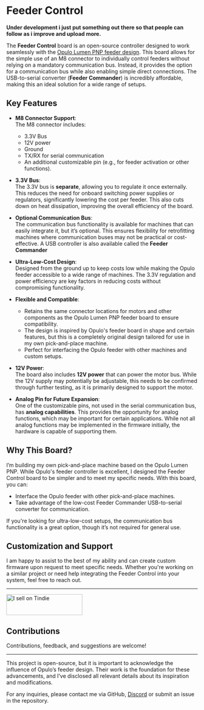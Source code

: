 # Feeder Control

**Under development i just put something out there so that people can follow as i improve and upload more.**  

The **Feeder Control** board is an open-source controller designed to work seamlessly with the [Opulo Lumen PNP feeder design](https://opulo.io). This board allows for the simple use of an M8 connector to individually control feeders without relying on a mandatory communication bus. Instead, it provides the option for a communication bus while also enabling simple direct connections. The USB-to-serial converter (**Feeder Commander**) is incredibly affordable, making this an ideal solution for a wide range of setups.  

## Key Features  
- **M8 Connector Support**:  
  The M8 connector includes:  
  - 3.3V Bus  
  - 12V power  
  - Ground  
  - TX/RX for serial communication  
  - An additional customizable pin (e.g., for feeder activation or other functions).  

- **3.3V Bus**:  
  The 3.3V bus is **separate**, allowing you to regulate it once externally. This reduces the need for onboard switching power supplies or regulators, significantly lowering the cost per feeder. This also cuts down on heat dissipation, improving the overall efficiency of the board.  

- **Optional Communication Bus**:  
  The communication bus functionality is available for machines that can easily integrate it, but it’s optional. This ensures flexibility for retrofitting machines where communication buses may not be practical or cost-effective. A USB controller is also available called the  **Feeder Commander**  

- **Ultra-Low-Cost Design**:  
  Designed from the ground up to keep costs low while making the Opulo feeder accessible to a wide range of machines. The 3.3V regulation and power efficiency are key factors in reducing costs without compromising functionality.  

- **Flexible and Compatible**:  
  - Retains the same connector locations for motors and other components as the Opulo Lumen PNP feeder board to ensure compatibility.  
  - The design is inspired by Opulo's feeder board in shape and certain features, but this is a completely original design tailored for use in my own pick-and-place machine.  
  - Perfect for interfacing the Opulo feeder with other machines and custom setups.  

- **12V Power**:  
  The board also includes **12V power** that can power the motor bus. While the 12V supply may potentially be adjustable, this needs to be confirmed through further testing, as it is primarily designed to support the motor.  

- **Analog Pin for Future Expansion**:  
  One of the customizable pins, not used in the serial communication bus, has **analog capabilities**. This provides the opportunity for analog functions, which may be important for certain applications. While not all analog functions may be implemented in the firmware initially, the hardware is capable of supporting them.  

## Why This Board?  
I’m building my own pick-and-place machine based on the Opulo Lumen PNP. While Opulo's feeder controller is excellent, I designed the Feeder Control board to be simpler and to meet my specific needs. With this board, you can:  
- Interface the Opulo feeder with other pick-and-place machines.  
- Take advantage of the low-cost Feeder Commander USB-to-serial converter for communication.  

If you're looking for ultra-low-cost setups, the communication bus functionality is a great option, though it’s not required for general use.  

## Customization and Support  
I am happy to assist to the best of my ability and can create custom firmware upon request to meet specific needs. Whether you're working on a similar project or need help integrating the Feeder Control into your system, feel free to reach out.  

---

<div id="sales-button-placeholder">
  <a href="https://www.tindie.com/stores/aks/?ref=offsite_badges&utm_source=sellers_AKS&utm_medium=badges&utm_campaign=badge_small">
    <img src="https://d2ss6ovg47m0r5.cloudfront.net/badges/tindie-smalls.png" alt="I sell on Tindie" width="200" height="55">
  </a>
</div

---

## Contributions  
Contributions, feedback, and suggestions are welcome!  

---

This project is open-source, but it is important to acknowledge the influence of Opulo’s feeder design. Their work is the foundation for these advancements, and I’ve disclosed all relevant details about its inspiration and modifications.  

For any inquiries, please contact me via GitHub, [Discord](https://discord.com/channels/1316400333928267817/1316400333928267820) or submit an issue in the repository.

